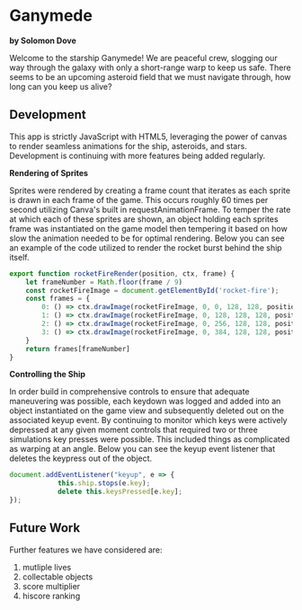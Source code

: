 # Ganymede
**by Solomon Dove**

Welcome to the starship Ganymede! We are peaceful crew, slogging our way through the galaxy with only a short-range warp to 
keep us safe. There seems to be an upcoming asteroid field that we must navigate through, how long can you keep us alive? 

## Development

This app is strictly JavaScript with HTML5, leveraging the power of canvas to render seamless animations for the ship, 
asteroids, and stars. Development is continuing with more features being added regularly.

**Rendering of Sprites**

Sprites were rendered by creating a frame count that iterates as each sprite is drawn in each frame of the game. 
This occurs roughly 60 times per second utilizing Canva's built in requestAnimationFrame. To temper the rate at which 
each of these sprites are shown, an object holding each sprites frame was instantiated on the game model then tempering 
it based on how slow the animation needed to be for optimal rendering. Below you can see an example of the code 
utilized to render the rocket burst behind the ship itself.

```javascript
export function rocketFireRender(position, ctx, frame) {
    let frameNumber = Math.floor(frame / 9)
    const rocketFireImage = document.getElementById('rocket-fire'); 
    const frames = {
        0: () => ctx.drawImage(rocketFireImage, 0, 0, 128, 128, position[0] - 68, position[1] - 50, 100, 100),
        1: () => ctx.drawImage(rocketFireImage, 0, 128, 128, 128, position[0] - 68, position[1] - 50, 100, 100),
        2: () => ctx.drawImage(rocketFireImage, 0, 256, 128, 128, position[0] - 68, position[1] - 50, 100, 100),
        3: () => ctx.drawImage(rocketFireImage, 0, 384, 128, 128, position[0] - 68, position[1] - 50, 100, 100)
    }
    return frames[frameNumber]
}
```

**Controlling the Ship**

In order build in comprehensive controls to ensure that adequate maneuvering was possible, each keydown was logged
and added into an object instantiated on the game view and subsequently deleted out on the associated keyup event. 
By continuing to monitor which keys were actively depressed at any given moment controls that required two or three 
simulations key presses were possible. This included things as complicated as warping at an angle. Below you can see 
the keyup event listener that deletes the keypress out of the object.


```javascript
document.addEventListener("keyup", e => {
            this.ship.stops(e.key);
            delete this.keysPressed[e.key];
}); 
```

## Future Work

Further features we have considered are: 

1. mutliple lives
2. collectable objects
3. score multiplier
4. hiscore ranking 
